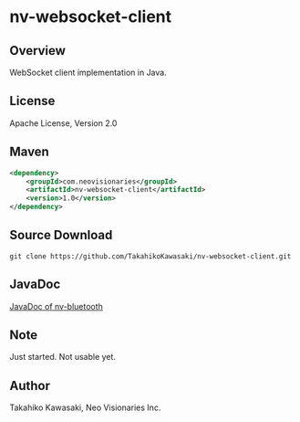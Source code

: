 nv-websocket-client
===================

Overview
--------

WebSocket client implementation in Java.


License
-------

Apache License, Version 2.0


Maven
-----

```xml
<dependency>
    <groupId>com.neovisionaries</groupId>
    <artifactId>nv-websocket-client</artifactId>
    <version>1.0</version>
</dependency>
```


Source Download
---------------

    git clone https://github.com/TakahikoKawasaki/nv-websocket-client.git


JavaDoc
-------

[JavaDoc of nv-bluetooth](http://TakahikoKawasaki.github.io/nv-websocket-client/)


Note
----

Just started. Not usable yet.


Author
------

Takahiko Kawasaki, Neo Visionaries Inc.

